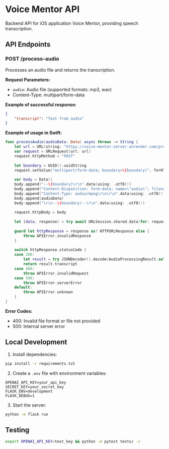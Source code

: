 # Voice Mentor API

Backend API for iOS application Voice Mentor, providing speech transcription.

## API Endpoints

### POST /process-audio

Processes an audio file and returns the transcription.

**Request Parameters:**
- `audio`: Audio file (supported formats: mp3, wav)
- Content-Type: multipart/form-data

**Example of successful response:**
```json
{
    "transcript": "Text from audio"
}
```

**Example of usage in Swift:**
```swift
func processAudio(audioData: Data) async throws -> String {
    let url = URL(string: "https://voice-mentor-server.onrender.com/process-audio")!
    var request = URLRequest(url: url)
    request.httpMethod = "POST"
    
    let boundary = UUID().uuidString
    request.setValue("multipart/form-data; boundary=\(boundary)", forHTTPHeaderField: "Content-Type")
    
    var body = Data()
    body.append("--\(boundary)\r\n".data(using: .utf8)!)
    body.append("Content-Disposition: form-data; name=\"audio\"; filename=\"audio.mp3\"\r\n".data(using: .utf8)!)
    body.append("Content-Type: audio/mpeg\r\n\r\n".data(using: .utf8)!)
    body.append(audioData)
    body.append("\r\n--\(boundary)--\r\n".data(using: .utf8)!)
    
    request.httpBody = body
    
    let (data, response) = try await URLSession.shared.data(for: request)
    
    guard let httpResponse = response as? HTTPURLResponse else {
        throw APIError.invalidResponse
    }
    
    switch httpResponse.statusCode {
    case 200:
        let result = try JSONDecoder().decode(AudioProcessingResult.self, from: data)
        return result.transcript
    case 400:
        throw APIError.invalidRequest
    case 500:
        throw APIError.serverError
    default:
        throw APIError.unknown
    }
}
```

**Error Codes:**
- 400: Invalid file format or file not provided
- 500: Internal server error

## Local Development

1. Install dependencies:
```bash
pip install -r requirements.txt
```

2. Create a `.env` file with environment variables:
```
OPENAI_API_KEY=your_api_key
SECRET_KEY=your_secret_key
FLASK_ENV=development
FLASK_DEBUG=1
```

3. Start the server:
```bash
python -m flask run
```

## Testing

```bash
export OPENAI_API_KEY=test_key && python -m pytest tests/ -v
```
